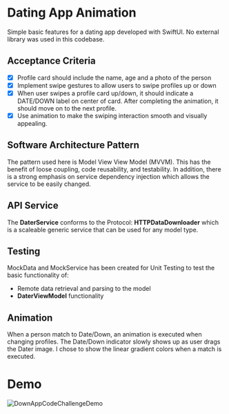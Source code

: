 # Dating App Animation
Simple basic features for a dating app developed with SwiftUI.
No external library was used in this codebase.

## Acceptance Criteria
- [x] Profile card should include the name, age and a photo of the person
- [x] Implement swipe gestures to allow users to swipe profiles up or down
- [x] When user swipes a profile card up/down, it should indicate a DATE/DOWN label on center of card. After completing the animation, it should move on to the next profile.
- [x] Use animation to make the swiping interaction smooth and visually appealing.

## Software Architecture Pattern
The pattern used here is Model View View Model (MVVM).  This has the benefit of loose coupling, code reusability, and testability.
In addition, there is a strong emphasis on service dependency injection which allows the service to be easily changed.

## API Service
The **DaterService** conforms to the Protocol: **HTTPDataDownloader** which is a scaleable generic service that can be used for any model type.

## Testing
MockData and MockService has been created for Unit Testing to test the basic functionality of:
- Remote data retrieval and parsing to the model
- **DaterViewModel** functionality

## Animation
When a person match to Date/Down, an animation is executed when changing profiles.  The Date/Down indicator slowly shows up as user drags the Dater image.  I chose to show the linear gradient colors when a match is executed.

# Demo
![DownAppCodeChallengeDemo](https://github.com/user-attachments/assets/ad23b2bc-754d-4810-9bda-263c48b9d0b8)
